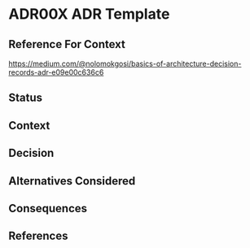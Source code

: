 # ADR00X ADR Template

## Reference For Context
https://medium.com/@nolomokgosi/basics-of-architecture-decision-records-adr-e09e00c636c6

## Status

## Context

## Decision

## Alternatives Considered

## Consequences

## References